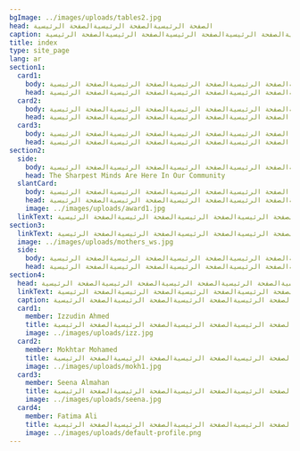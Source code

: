 ```yaml
---
bgImage: ../images/uploads/tables2.jpg
head: الصفحة الرئيسيةالصفحة الرئيسيةالصفحة الرئيسية
caption: الصفحة الرئيسيةالصفحة الرئيسيةالصفحة الرئيسيةالصفحة الرئيسيةالصفحة الرئيسيةالصفحة الرئيسيةالصفحة الرئيسيةالصفحة الرئيسية
title: index
type: site_page
lang: ar
section1:
  card1:
    body: الصفحة الرئيسيةالصفحة الرئيسيةالصفحة الرئيسيةالصفحة الرئيسيةالصفحة الرئيسيةالصفحة الرئيسيةالصفحة الرئيسيةالصفحة الرئيسية
    head: الصفحة الرئيسيةالصفحة الرئيسيةالصفحة الرئيسيةالصفحة الرئيسيةالصفحة الرئيسيةالصفحة الرئيسية
  card2:
    body: الصفحة الرئيسيةالصفحة الرئيسيةالصفحة الرئيسيةالصفحة الرئيسيةالصفحة الرئيسيةالصفحة الرئيسية
    head: الصفحة الرئيسيةالصفحة الرئيسيةالصفحة الرئيسيةالصفحة الرئيسية
  card3:
    body: الصفحة الرئيسيةالصفحة الرئيسيةالصفحة الرئيسيةالصفحة الرئيسية
    head: الصفحة الرئيسيةالصفحة الرئيسيةالصفحة الرئيسيةالصفحة الرئيسية
section2:
  side:
    body: الصفحة الرئيسيةالصفحة الرئيسيةالصفحة الرئيسيةالصفحة الرئيسيةالصفحة الرئيسية
    head: The Sharpest Minds Are Here In Our Community
  slantCard:
    body: الصفحة الرئيسيةالصفحة الرئيسيةالصفحة الرئيسيةالصفحة الرئيسية
    head: الصفحة الرئيسيةالصفحة الرئيسيةالصفحة الرئيسيةالصفحة الرئيسيةالصفحة الرئيسية
    image: ../images/uploads/award1.jpg
  linkText: الصفحة الرئيسيةالصفحة الرئيسيةالصفحة الرئيسيةالصفحة الرئيسية
section3:
  linkText: الصفحة الرئيسيةالصفحة الرئيسيةالصفحة الرئيسيةالصفحة الرئيسية
  image: ../images/uploads/mothers_ws.jpg
  side:
    body: الصفحة الرئيسيةالصفحة الرئيسيةالصفحة الرئيسيةالصفحة الرئيسيةالصفحة الرئيسيةالصفحة الرئيسيةالصفحة الرئيسيةالصفحة الرئيسيةالصفحة الرئيسيةالصفحة الرئيسيةالصفحة الرئيسيةالصفحة الرئيسيةالصفحة الرئيسيةالصفحة الرئيسيةالصفحة الرئيسية
    head: الصفحة الرئيسيةالصفحة الرئيسيةالصفحة الرئيسيةالصفحة الرئيسيةالصفحة الرئيسيةالصفحة الرئيسية
section4:
  head: الصفحة الرئيسيةالصفحة الرئيسيةالصفحة الرئيسيةالصفحة الرئيسيةالصفحة الرئيسية
  linkText: الصفحة الرئيسيةالصفحة الرئيسيةالصفحة الرئيسيةالصفحة الرئيسيةالصفحة الرئيسية
  caption: الصفحة الرئيسيةالصفحة الرئيسيةالصفحة الرئيسيةالصفحة الرئيسيةالصفحة الرئيسية
  card1:
    member: Izzudin Ahmed
    title: الصفحة الرئيسيةالصفحة الرئيسيةالصفحة الرئيسيةالصفحة الرئيسية
    image: ../images/uploads/izz.jpg
  card2:
    member: Mokhtar Mohamed
    title: الصفحة الرئيسيةالصفحة الرئيسيةالصفحة الرئيسيةالصفحة الرئيسيةالصفحة الرئيسية
    image: ../images/uploads/mokh1.jpg
  card3:
    member: Seena Almahan
    title: الصفحة الرئيسيةالصفحة الرئيسيةالصفحة الرئيسيةالصفحة الرئيسية
    image: ../images/uploads/seena.jpg
  card4:
    member: Fatima Ali
    title: الصفحة الرئيسيةالصفحة الرئيسيةالصفحة الرئيسيةالصفحة الرئيسية
    image: ../images/uploads/default-profile.png
---
```

